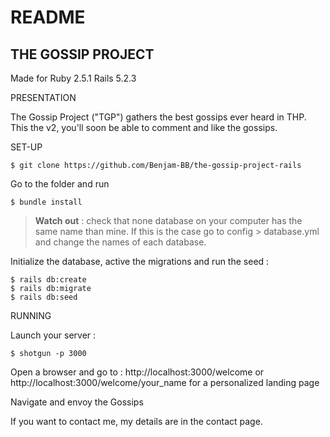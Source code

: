 # README

## THE GOSSIP PROJECT

Made for Ruby 2.5.1 Rails 5.2.3

PRESENTATION

The Gossip Project ("TGP") gathers the best gossips ever heard in THP. This the v2, you'll soon be able to comment and like the gossips.

SET-UP
```
$ git clone https://github.com/Benjam-BB/the-gossip-project-rails
```

Go to the folder and run 
```
$ bundle install
```
> **Watch out** : check that none database on your computer has the same name than mine. If this is the case go to config > database.yml and change the names of each database.

Initialize the database, active the migrations and run the seed :
```
$ rails db:create
$ rails db:migrate
$ rails db:seed
```
RUNNING

Launch your server :

```
$ shotgun -p 3000
```


Open a browser and go to : http://localhost:3000/welcome
or http://localhost:3000/welcome/your_name for a personalized landing page

Navigate and envoy the Gossips

If you want to contact me, my details are in the contact page.

